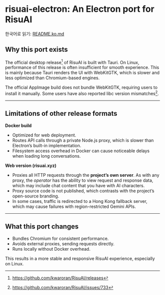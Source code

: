 # risuai-electron: An Electron port for RisuAI

한국어로 읽기: [README.ko.md](/docs/README.ko.md)

## Why this port exists

The official desktop release[^1] of RisuAI is built with Tauri. On
Linux, performance of this release is often insufficient for smooth
experience. This is mainly because Tauri renders the UI with
WebKitGTK, which is slower and less optimized than Chromium-based
engines.

The official AppImage build does not bundle WebKitGTK, requiring users
to install it manually. Some users have also reported libc version
mismatches[^2].

---

## Limitations of other release formats

**Docker build**
- Optimized for web deployment.
- Routes API calls through a private Node.js proxy, which is slower
  than Electron’s built-in implementation.
- Filesystem access overhead in Docker can cause noticeable delays
  when loading long conversations.

**Web version (risuai.xyz)**
- Proxies all HTTP requests through the **project’s own server**. As
  with any proxy, the *operator* has the ability to view request and
  response data, which may include chat content that you have with AI
  characters.
- Proxy source code is not published, which contrasts with the
  project’s open-source branding.
- In some cases, traffic is redirected to a Hong Kong fallback server,
  which may cause failures with region-restricted Gemini APIs.

---

## What this port changes

- Bundles Chromium for consistent performance.
- Avoids external proxies, sending requests directly.
- Runs locally without Docker overhead.

This results in a more stable and responsive RisuAI experience,
especially on Linux.

[^1]: https://github.com/kwaroran/RisuAI/releases
[^2]: https://github.com/kwaroran/RisuAI/issues/733
